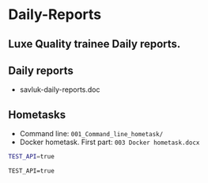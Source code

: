 ﻿# Daily-Reports

## Luxe Quality trainee Daily reports.

## Daily reports
-  savluk-daily-reports.doc

## Hometasks
- Command line:
` 001_Command_line_hometask/ `
- Docker hometask. First part:
` 003 Docker hometask.docx `

```sh
TEST_API=true
```

```
TEST_API=true
```
